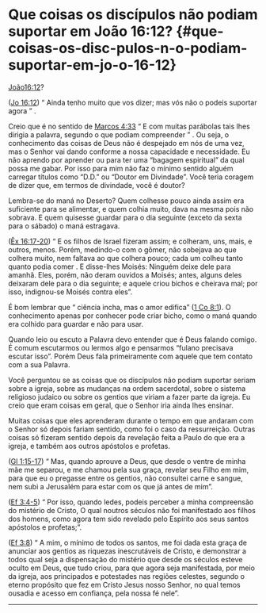 # Que coisas os discípulos não podiam suportar em João 16:12? {#que-coisas-os-disc-pulos-n-o-podiam-suportar-em-jo-o-16-12}

[João16:12](http://bibliaonline.com.br/acf/jo/16/12)?

([Jo 16:12](http://bibliaonline.com.br/acf/jo/16/12)) “ Ainda tenho muito que vos dizer; mas vós não o podeis suportar agora ” .

Creio que é no sentido de [Marcos 4:33](http://bibliaonline.com.br/acf/mc/4/33) “ E com muitas parábolas tais lhes dirigia a palavra, segundo o que podiam compreender ” . Ou seja, o conhecimento das coisas de Deus não é despejado em nós de uma vez, mas o Senhor vai dando conforme a nossa capacidade e necessidade. Eu não aprendo por aprender ou para ter uma “bagagem espiritual” da qual possa me gabar. Por isso para mim não faz o mínimo sentido alguém carregar títulos como “D.D.” ou “Doutor em Divindade”. Você teria coragem de dizer que, em termos de divindade, você é doutor?

Lembra-se do maná no Deserto? Quem colhesse pouco ainda assim era suficiente para se alimentar, e quem colhia muito, dava na mesma pois não sobrava. E quem quisesse guardar para o dia seguinte (exceto da sexta para o sábado) o maná estragava.

([Êx 16:17-20](http://bibliaonline.com.br/acf/ex/16/17-20)) “ E os filhos de Israel fizeram assim; e colheram, uns, mais, e outros, menos. Porém, medindo-o com o gômer, não sobejava ao que colhera muito, nem faltava ao que colhera pouco; cada um colheu tanto quanto podia comer . E disse-lhes Moisés: Ninguém deixe dele para amanhã. Eles, porém, não deram ouvidos a Moisés; antes, alguns deles deixaram dele para o dia seguinte; e aquele criou bichos e cheirava mal; por isso, indignou-se Moisés contra eles”.

É bom lembrar que “ ciência incha, mas o amor edifica” ([1 Co 8:1](http://bibliaonline.com.br/acf/1co/8/1)). O conhecimento apenas por conhecer pode criar bicho, como o maná quando era colhido para guardar e não para usar.

Quando leio ou escuto a Palavra devo entender que é Deus falando comigo. É comum escutarmos ou lermos algo e pensarmos “fulano precisava escutar isso”. Porém Deus fala primeiramente com aquele que tem contato com a sua Palavra.

Você perguntou se as coisas que os discípulos não podiam suportar seriam sobre a igreja, sobre as mudanças na ordem sacerdotal, sobre o sistema religioso judaico ou sobre os gentios que viriam a fazer parte da igreja. Eu creio que eram coisas em geral, que o Senhor iria ainda lhes ensinar.

Muitas coisas que eles aprenderam durante o tempo em que andaram com o Senhor só depois fariam sentido, como foi o caso da ressurreição. Outras coisas só fizeram sentido depois da revelação feita a Paulo do que era a igreja, e também aos outros apóstolos e profetas.

([Gl 1:15-17](http://bibliaonline.com.br/acf/gl/1/15-17)) “ Mas, quando aprouve a Deus, que desde o ventre de minha mãe me separou, e me chamou pela sua graça, revelar seu Filho em mim, para que eu o pregasse entre os gentios, não consultei carne e sangue, nem subi a Jerusalém para estar com os que já antes de mim”.

([Ef 3:4-5](http://bibliaonline.com.br/acf/ef/3/4-5)) “ Por isso, quando ledes, podeis perceber a minha compreensão do mistério de Cristo, O qual noutros séculos não foi manifestado aos filhos dos homens, como agora tem sido revelado pelo Espírito aos seus santos apóstolos e profetas;”.

([Ef 3:8](http://bibliaonline.com.br/acf/ef/3/8)) “ A mim, o mínimo de todos os santos, me foi dada esta graça de anunciar aos gentios as riquezas inescrutáveis de Cristo, e demonstrar a todos qual seja a dispensação do mistério que desde os séculos esteve oculto em Deus, que tudo criou, para que agora seja manifestada, por meio da igreja, aos principados e potestades nas regiões celestes, segundo o eterno propósito que fez em Cristo Jesus nosso Senhor, no qual temos ousadia e acesso em confiança, pela nossa fé nele”.

*****